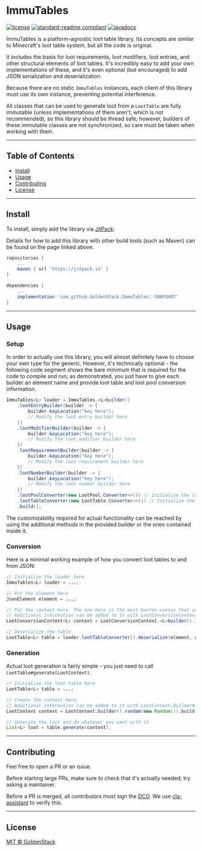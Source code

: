 # ImmuTables

[![license](https://img.shields.io/github/license/GoldenStack/ImmuTables?style=for-the-badge&color=dd2233)](../LICENSE)
[![standard-readme compliant](https://img.shields.io/badge/readme%20style-standard-brightgreen.svg?style=for-the-badge)](https://github.com/RichardLitt/standard-readme)
[![javadocs](https://img.shields.io/badge/documentation-javadocs-4d7a97?style=for-the-badge)](https://javadoc.jitpack.io/com/github/GoldenStack/ImmuTables/master-SNAPSHOT/javadoc/)

ImmuTables is a platform-agnostic loot table library. Its concepts are similar to Minecraft's loot table system, but all
the code is original.

It includes the basis for loot requirements, loot modifiers, loot entries, and other structural elements of loot tables.
It's incredibly easy to add your own implementations of these, and it's even optional (but encouraged) to add JSON
serialization and deserialization.

Because there are no static `ImmuTables` instances, each client of this library must use its own instance, preventing
potential interference.

All classes that can be used to generate loot from a `LootTable` are fully immutable (unless implementations of them
aren't, which is not recommended), so this library should be thread safe; however, builders of these immutable classes
are not synchronized, so care must be taken when working with them.

---

## Table of Contents
- [Install](#install)
- [Usage](#usage)
- [Contributing](#contributing)
- [License](#license)

---

## Install

To install, simply add the library via [JitPack](https://jitpack.io/#GoldenStack/ImmuTables/-SNAPSHOT):

Details for how to add this library with other build tools (such as Maven) can be found on the page linked above.
``` gradle
repositories {
    ...
    maven { url 'https://jitpack.io' }
}

dependencies {
    ...
    implementation 'com.github.GoldenStack:ImmuTables:-SNAPSHOT'
}
```

---

## Usage

###  Setup
In order to actually use this library, you will almost definitely have to choose your own type for the generic.
However, it's technically optional - the following code segment shows the bare minimum that is required for the code to
compile and run; as demonstrated, you just have to give each builder an element name and provide loot table and loot
pool conversion information.

``` java
ImmuTables<L> loader = ImmuTables.<L>builder()
    .lootEntryBuilder(builder -> {
        builder.keyLocation("key here");
        // Modify the loot entry builder here
    })
    .lootModifierBuilder(builder -> {
        builder.keyLocation("key here");
        // Modify the loot modifier builder here
    })
    .lootRequirementBuilder(builder -> {
        builder.keyLocation("key here");
        // Modify the loot requirement builder here
    })
    .lootNumberBuilder(builder -> {
        builder.keyLocation("key here");
        // Modify the loot number builder here
    })
    .lootPoolConverter(new LootPool.Converter<>()) // Initialize the loot pool converter
    .lootTableConverter(new LootTable.Converter<>()) // Initialize the loot table converter
    .build();
```

The customizability required for actual functionality can be reached by using the additional methods in the provided
builder or the ones contained inside it.

### Conversion

Here is a minimal working example of how you convert loot tables to and from JSON:

``` java
// Initialize the loader here
ImmuTables<L> loader = ...;

// Put the element here
JsonElement element = ...;

// Put the context here. The one here is the most barren contex that actually works.
// Additional information can be added to it with LootConversionContext.Builder#addInformation.
LootConversionContext<L> context = LootConversionContext.<L>builder().loader(loader).build();

// Deserialize the table
LootTable<L> table = loader.lootTableConverter().deserialize(element, context);
```

### Generation
Actual loot generation is fairly simple - you just need to call `LootTable#generate(LootContext)`.

``` java
// Initialize the loot table here
LootTable<L> table = ...;

// Create the context here.
// Additional information can be added to it with LootContext.Builder#addInformation.
LootContext context = LootContext.builder().random(new Random()).build();

// Generate the loot and do whatever you want with it
List<L> loot = table.generate(context);
```

---

## Contributing

Feel free to open a PR or an issue.

Before starting large PRs, make sure to check that it's actually needed; try asking a maintainer.

Before a PR is merged, all contributors must sign the [DCO](https://developercertificate.org/).
We use [cla-assistant](https://github.com/cla-assistant/cla-assistant) to verify this.

---

## License

[MIT © GoldenStack](../LICENSE)